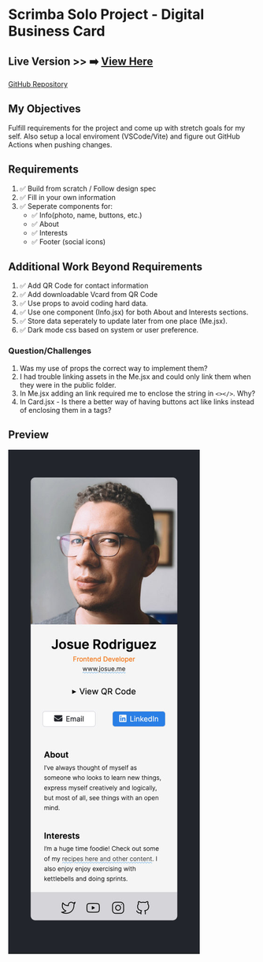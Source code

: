 # Scrimba Solo Project - Digital Business Card

## Live Version >> ➡️ [View Here](https://rapidisimo.github.io/digital-business-card/)
[GitHub Repository](https://github.com/Rapidisimo/digital-business-card)

## My Objectives
Fulfill requirements for the project and come up with stretch goals for my self.
Also setup a local enviroment (VSCode/Vite) and figure out GitHub Actions when pushing changes.

## Requirements
1. ✅ Build from scratch / Follow design spec
2. ✅ Fill in your own information
3. ✅ Seperate components for: 
    - ✅ Info(photo, name, buttons, etc.)
    - ✅ About
    - ✅ Interests
    - ✅ Footer (social icons)

## Additional Work Beyond Requirements
1. ✅ Add QR Code for contact information
2. ✅ Add downloadable Vcard from QR Code
3. ✅ Use props to avoid coding hard data.
4. ✅ Use one component (Info.jsx) for both About and Interests sections.
5. ✅ Store data seperately to update later from one place (Me.jsx).
6. ✅ Dark mode css based on system or user preference.

### Question/Challenges
1. Was my use of props the correct way to implement them?
2. I had trouble linking assets in the Me.jsx and could only link them when they were in the public folder.
3. In Me.jsx adding an link required me to enclose the string in ```<></>```. Why?
4. In Card.jsx - Is there a better way of having buttons act like links instead of enclosing them in a tags?

## Preview
![App-Preview](./preview.jpg)
